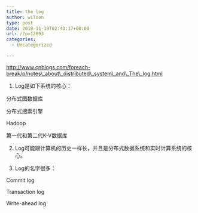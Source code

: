```yaml
---
title: the log
author: wiloon
type: post
date: 2018-11-19T02:43:17+00:00
url: /?p=12893
categories:
  - Uncategorized

---
```

http://www.cnblogs.com/foreach-break/p/notes\_about\_distributed\_system\_and\_The\_log.html

1) Log是如下系统的核心：

分布式图数据库
  
分布式搜索引擎
  
Hadoop
  
第一代和第二代K-V数据库
  
2) Log可能跟计算机的历史一样长，并且是分布式数据系统和实时计算系统的核心。
  
3) Log的名字很多：

Commit log
  
Transaction log
  
Write-ahead log